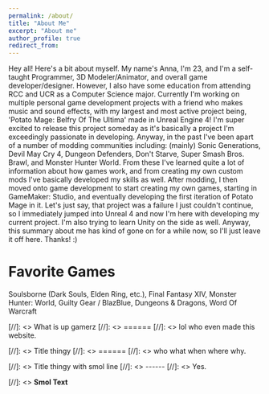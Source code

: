 ```yaml
---
permalink: /about/
title: "About Me"
excerpt: "About me"
author_profile: true
redirect_from: 
---
```

Hey all! Here's a bit about myself. My name's Anna, I'm 23, and I'm a self-taught Programmer, 3D Modeler/Animator, and overall game developer/designer. However, I also have some education from attending RCC and UCR as a Computer Science major. Currently I'm working on multiple personal game development projects with a friend who makes music and sound effects, with my largest and most active project being, 'Potato Mage: Belfry Of The Ultima' made in Unreal Engine 4! I'm super excited to release this project someday as it's basically a project I'm exceedingly passionate in developing. Anyway, in the past I've been apart of a number of modding communities including: (mainly) Sonic Generations, Devil May Cry 4, Dungeon Defenders, Don't Starve, Super Smash Bros. Brawl, and Monster Hunter World. From these I've learned quite a lot of information about how games work, and from creating my own custom mods I've basically developed my skills as well. After modding, I then moved onto game development to start creating my own games, starting in GameMaker: Studio, and eventually developing the first iteration of Potato Mage in it. Let's just say, that project was a failure I just couldn't continue, so I immediately jumped into Unreal 4 and now I'm here with developing my current project. I'm also trying to learn Unity on the side as well. Anyway, this summary about me has kind of gone on for a while now, so I'll just leave it off here. Thanks! :)

Favorite Games
======
Soulsborne (Dark Souls, Elden Ring, etc.), Final Fantasy XIV, Monster Hunter: World, Guilty Gear / BlazBlue, Dungeons & Dragons, Word Of Warcraft

[//]: <> What is up gamerz
[//]: <> ======
[//]: <> lol who even made this website.

[//]: <> Title thingy
[//]: <> ======
[//]: <> who what when where why.

[//]: <> Title thingy with smol line
[//]: <> ------
[//]: <> Yes.

[//]: <> **Smol Text**